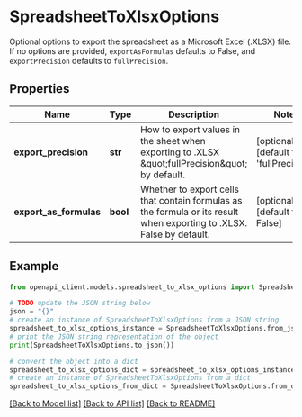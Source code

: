 # SpreadsheetToXlsxOptions

Optional options to export the spreadsheet as a Microsoft Excel (.XLSX) file. If no options are provided, `exportAsFormulas` defaults to False, and `exportPrecision` defaults to `fullPrecision`.

## Properties

Name | Type | Description | Notes
------------ | ------------- | ------------- | -------------
**export_precision** | **str** | How to export values in the sheet when exporting to .XLSX \&quot;fullPrecision\&quot; by default.  | [optional] [default to 'fullPrecision']
**export_as_formulas** | **bool** | Whether to export cells that contain formulas as the formula or its result when exporting to .XLSX. False by default. | [optional] [default to False]

## Example

```python
from openapi_client.models.spreadsheet_to_xlsx_options import SpreadsheetToXlsxOptions

# TODO update the JSON string below
json = "{}"
# create an instance of SpreadsheetToXlsxOptions from a JSON string
spreadsheet_to_xlsx_options_instance = SpreadsheetToXlsxOptions.from_json(json)
# print the JSON string representation of the object
print(SpreadsheetToXlsxOptions.to_json())

# convert the object into a dict
spreadsheet_to_xlsx_options_dict = spreadsheet_to_xlsx_options_instance.to_dict()
# create an instance of SpreadsheetToXlsxOptions from a dict
spreadsheet_to_xlsx_options_from_dict = SpreadsheetToXlsxOptions.from_dict(spreadsheet_to_xlsx_options_dict)
```
[[Back to Model list]](../README.md#documentation-for-models) [[Back to API list]](../README.md#documentation-for-api-endpoints) [[Back to README]](../README.md)


